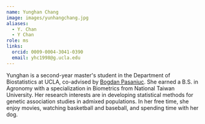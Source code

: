 ```yaml
---
name: Yunghan Chang
image: images/yunhangchang.jpg
aliases:
  - Y. Chan
  - Y Chan
role: ms
links:
  orcid: 0009-0004-3041-0390
  email: yhc1998@g.ucla.edu
---
```


Yunghan is a second-year master's student in the Department of Biostatistics at UCLA, co-advised by [Bogdan Pasaniuc](https://bogdan.dgsom.ucla.edu/pages/). She earned a B.S. in Agronomy with a specialization in Biometrics from National Taiwan University. Her research interests are in developing statistical methods for genetic association studies in admixed populations. In her free time, she enjoy movies, watching basketball and baseball, and spending time with her dog.
